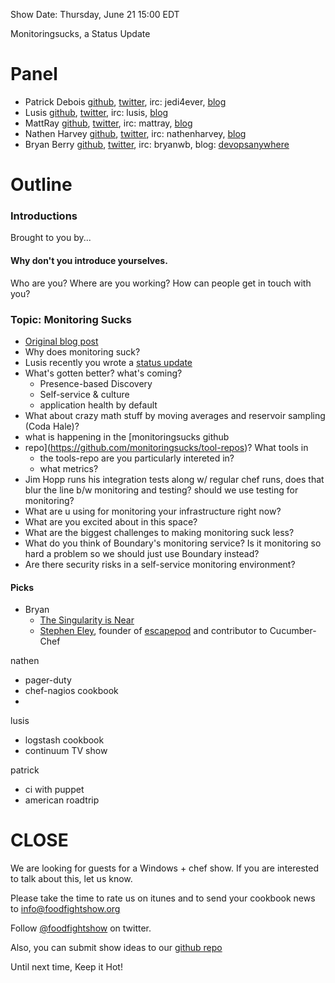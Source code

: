 Show Date:  Thursday, June 21 15:00 EDT

Monitoringsucks, a Status Update

Panel
=====
* Patrick Debois [github](http://github.com/jedi4ever), [twitter](http://twitter.com/patrickdebois), irc: jedi4ever, [blog](http://www.jedi.be/blog/)
* Lusis [github](http://github.com/lusis), [twitter](http://twitter.com/lusis), irc: lusis, [blog](http://blog.lusis.org)
* MattRay [github](http://github.com/mattray), [twitter](http://twitter.com/mattray), irc: mattray, [blog](http://www.leastresistance.net/)
* Nathen Harvey [github](http://github.com/nathenharvey), [twitter](http://twitter.com/nathenharvey), irc: nathenharvey, [blog](http://nathenharvey.com)
* Bryan Berry [github](http://github.com/bryanwb), [twitter](http://twitter.com/bryanwb), irc: bryanwb, blog: [devopsanywhere](http://devopsanywhere.blogspot.com)

Outline
=======

### Introductions

Brought to you by...

#### Why don't you introduce yourselves.


Who are you?  Where are you working?  How can people get in touch with you?

### Topic: Monitoring Sucks

* [Original blog post](http://blog.lusis.org/blog/2011/06/05/why-monitoring-sucks/)
* Why does monitoring suck?
* Lusis recently you wrote a [status update](http://blog.lusis.org/blog/2012/06/05/monitoring-sucking-just-a-little-bit-less/)
* What's gotten better? what's coming?
  * Presence-based Discovery
  * Self-service & culture
  * application health by default
* What about crazy math stuff by moving averages and reservoir
 sampling (Coda Hale)? 
* what is happening in the [monitoringsucks github
* repo](https://github.com/monitoringsucks/tool-repos)? What tools in
   * the tools-repo are you particularly intereted in?
   * what metrics?
* Jim Hopp runs his integration tests along w/ regular chef runs, does
that blur the line b/w monitoring and testing? should we use testing for monitoring?
* What are u using for monitoring your infrastructure right now?
* What are you excited about in this space?
* What are the biggest challenges to making monitoring suck less?
* What do you think of Boundary's monitoring service? Is it monitoring
so hard a problem so we should just use Boundary instead?
* Are there security risks in a self-service monitoring environment?



#### Picks

* Bryan
  * [The Singularity is Near](http://en.wikipedia.org/wiki/The_Singularity_Is_Near)
  * [Stephen Eley](https://github.com/sfeley), founder of [escapepod](http://escapepod.org) and contributor to Cucumber-Chef


nathen
  - pager-duty
  - chef-nagios cookbook
  - 

lusis 
 - logstash cookbook
 - continuum TV show

patrick
 - ci with puppet
 - american roadtrip
  

CLOSE
=====

We are looking for guests for a Windows + chef show. If you are
interested to talk about this, let us know.

Please take the time to rate us on itunes and to send your cookbook
news to info@foodfightshow.org

Follow [@foodfightshow](http://twitter.com/foodfightshow) on twitter.

Also, you can submit show ideas to our [github repo](https://github.com/foodfight/showz)

Until next time, Keep it Hot!
